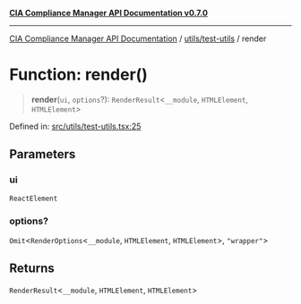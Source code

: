 [**CIA Compliance Manager API Documentation v0.7.0**](../../../README.md)

***

[CIA Compliance Manager API Documentation](../../../modules.md) / [utils/test-utils](../README.md) / render

# Function: render()

> **render**(`ui`, `options`?): `RenderResult`\<`__module`, `HTMLElement`, `HTMLElement`\>

Defined in: [src/utils/test-utils.tsx:25](https://github.com/Hack23/cia-compliance-manager/blob/a904e43458f81faf7066f9da9fc149cc9f6e236d/src/utils/test-utils.tsx#L25)

## Parameters

### ui

`ReactElement`

### options?

`Omit`\<`RenderOptions`\<`__module`, `HTMLElement`, `HTMLElement`\>, `"wrapper"`\>

## Returns

`RenderResult`\<`__module`, `HTMLElement`, `HTMLElement`\>

